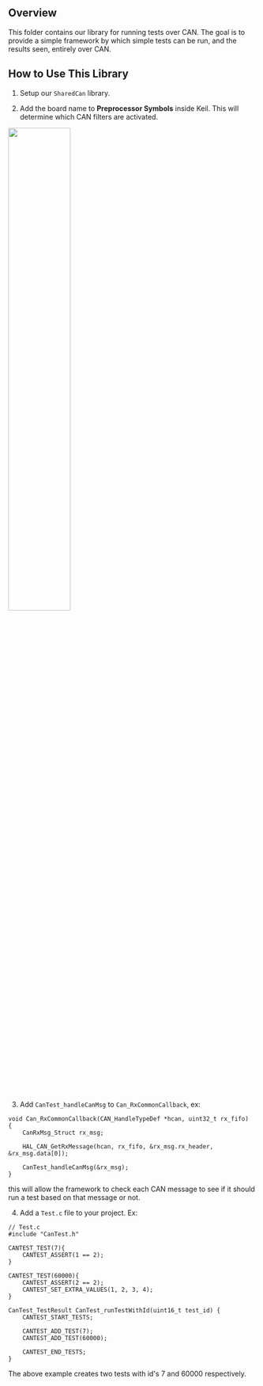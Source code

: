 ## Overview
This folder contains our library for running tests over CAN. The goal is to provide a simple framework by which simple tests can be run, and the results seen, entirely over CAN.

## How to Use This Library
1. Setup our `SharedCan` library.

2. Add the board name to **Preprocessor Symbols** inside Keil. This will determine which CAN filters are activated.
<img src="https://user-images.githubusercontent.com/16970019/49477422-c5967e80-f7d1-11e8-95ee-74e2a36f4b73.png" width="50%" height="50%">

3. Add `CanTest_handleCanMsg` to `Can_RxCommonCallback`, ex:

```
void Can_RxCommonCallback(CAN_HandleTypeDef *hcan, uint32_t rx_fifo)
{
    CanRxMsg_Struct rx_msg;

    HAL_CAN_GetRxMessage(hcan, rx_fifo, &rx_msg.rx_header, &rx_msg.data[0]);

    CanTest_handleCanMsg(&rx_msg);
}
```
this will allow the framework to check each CAN message to see if it should run a test based on that message or not.

4. Add a `Test.c` file to your project. Ex:

```
// Test.c
#include "CanTest.h"

CANTEST_TEST(7){
    CANTEST_ASSERT(1 == 2);
}

CANTEST_TEST(60000){
    CANTEST_ASSERT(2 == 2);
    CANTEST_SET_EXTRA_VALUES(1, 2, 3, 4);
}

CanTest_TestResult CanTest_runTestWithId(uint16_t test_id) {
    CANTEST_START_TESTS;

    CANTEST_ADD_TEST(7);
    CANTEST_ADD_TEST(60000);

    CANTEST_END_TESTS;
}
```
The above example creates two tests with id's 7 and 60000 respectively.
